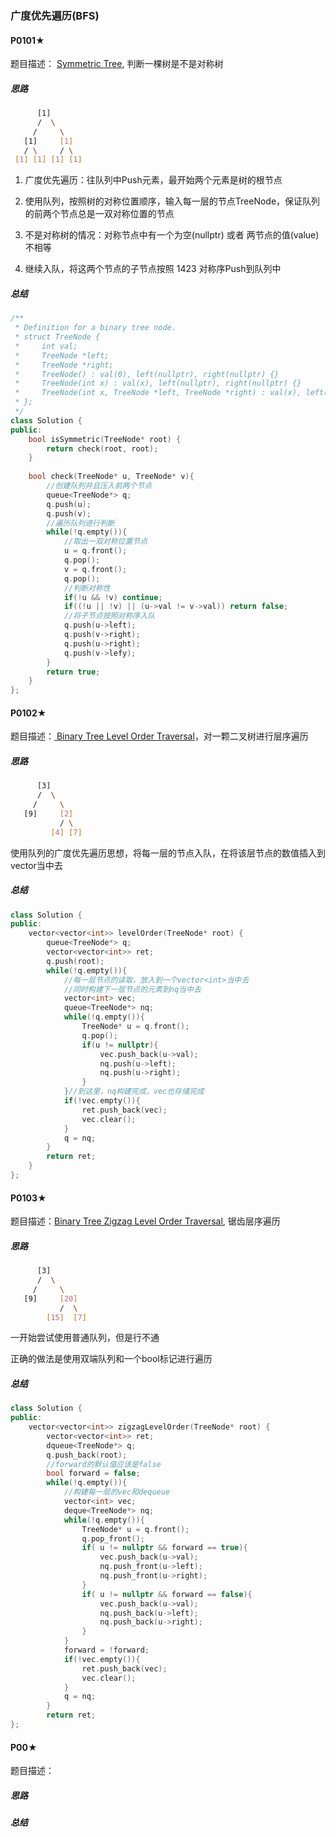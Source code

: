 



### 广度优先遍历(BFS)

#### P0101★

题目描述：  [Symmetric Tree](https://leetcode.cn/problems/symmetric-tree/), 判断一棵树是不是对称树

##### 思路

```bash
      [1]
      /  \
     /     \ 
   [1]     [1]
   / \     / \
 [1] [1] [1] [1]
```

1. 广度优先遍历：往队列中Push元素，最开始两个元素是树的根节点
2. 使用队列，按照树的对称位置顺序，输入每一层的节点TreeNode，保证队列的前两个节点总是一双对称位置的节点

3. 不是对称树的情况：对称节点中有一个为空(nullptr) 或者 两节点的值(value)不相等

4. 继续入队，将这两个节点的子节点按照 1423 对称序Push到队列中

##### 总结

```cpp
/**
 * Definition for a binary tree node.
 * struct TreeNode {
 *     int val;
 *     TreeNode *left;
 *     TreeNode *right;
 *     TreeNode() : val(0), left(nullptr), right(nullptr) {}
 *     TreeNode(int x) : val(x), left(nullptr), right(nullptr) {}
 *     TreeNode(int x, TreeNode *left, TreeNode *right) : val(x), left(left), right(right) {}
 * };
 */
class Solution {
public:
    bool isSymmetric(TreeNode* root) {
        return check(root, root);
    }
    
    bool check(TreeNode* u, TreeNode* v){
        //创建队列并且压入前两个节点
        queue<TreeNode*> q;
        q.push(u);
        q.push(v);
        //遍历队列进行判断
        while(!q.empty()){
            //取出一双对称位置节点
            u = q.front();
            q.pop();
            v = q.front();
            q.pop();
            //判断对称性
            if(!u && !v) continue;
        	if((!u || !v) || (u->val != v->val)) return false;
            //将子节点按照对称序入队
            q.push(u->left);
            q.push(v->right);
            q.push(u->right);
            q.push(v->lefy);
        }
        return true;
    }
};
```



#### P0102★

题目描述：[ Binary Tree Level Order Traversal](https://leetcode.cn/problems/binary-tree-level-order-traversal/)，对一颗二叉树进行层序遍历

##### 思路

```bash
      [3]
      /  \
     /     \ 
   [9]     [2]
           / \
         [4] [7]
```

使用队列的广度优先遍历思想，将每一层的节点入队，在将该层节点的数值插入到vector当中去

##### 总结

```cpp
class Solution {
public:
    vector<vector<int>> levelOrder(TreeNode* root) {
        queue<TreeNode*> q;
        vector<vector<int>> ret;
        q.push(root);
        while(!q.empty()){
            //每一层节点的读取，放入到一个vector<int>当中去
            //同时构建下一层节点的元素到nq当中去
            vector<int> vec;
            queue<TreeNode*> nq;
            while(!q.empty()){
                TreeNode* u = q.front();
                q.pop();
                if(u != nullptr){
                    vec.push_back(u->val);
                	nq.push(u->left);
                    nq.push(u->right);
                }
            }//到这里，nq构建完成，vec也存储完成
            if(!vec.empty()){
                ret.push_back(vec);
                vec.clear();
            }
            q = nq;
        }
        return ret;
    }
};
```

#### P0103★

题目描述：[Binary Tree Zigzag Level Order Traversal](https://leetcode.cn/problems/binary-tree-zigzag-level-order-traversal/), 锯齿层序遍历

##### 思路

```bash
      [3]
      /  \
     /     \ 
   [9]     [20]
           /  \
        [15]  [7]
```

一开始尝试使用普通队列，但是行不通

正确的做法是使用双端队列和一个bool标记进行遍历

##### 总结

```cpp
class Solution {
public:
    vector<vector<int>> zigzagLevelOrder(TreeNode* root) {
        vector<vector<int>> ret;
        dqueue<TreeNode*> q;
        q.push_back(root);
        //forward的默认值应该是false
        bool forward = false;
        while(!q.empty()){
            //构建每一层的vec和dequeue
            vector<int> vec;
            deque<TreeNode*> nq;
            while(!q.empty()){
                TreeNode* u = q.front();
                q.pop_front();
                if( u != nullptr && forward == true){
                    vec.push_back(u->val);
                    nq.push_front(u->left);
                    nq.push_front(u->right);
                }
                if( u != nullptr && forward == false){
                    vec.push_back(u->val);
                    nq.push_back(u->left);
                    nq.push_back(u->right);
                }
            }
            forward = !forward;
            if(!vec.empty()){
                ret.push_back(vec);
                vec.clear();
            }
            q = nq;
        }
        return ret;
};
```















#### P00★

题目描述：

##### 思路

##### 总结